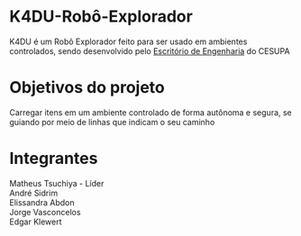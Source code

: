 # K4DU-Robô-Explorador
K4DU é um Robô Explorador feito para ser usado em ambientes controlados, sendo desenvolvido pelo [Escritório de Engenharia](https://github.com/Escritorio-de-Engenharia) do CESUPA

# Objetivos do projeto
Carregar itens em um ambiente controlado de forma autônoma e segura, se guiando por meio de linhas que indicam o seu caminho

# Integrantes
Matheus Tsuchiya - Líder<br/>
André Sidrim<br/>
Elissandra Abdon<br/>
Jorge Vasconcelos<br/>
Edgar Klewert
